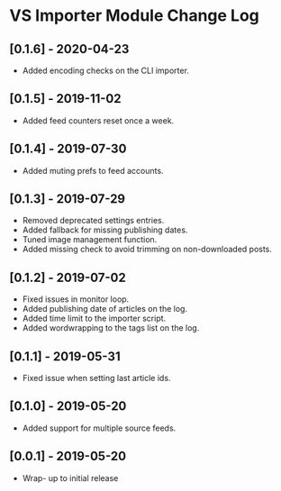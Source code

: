 
# VS Importer Module Change Log

## [0.1.6] - 2020-04-23

- Added encoding checks on the CLI importer.

## [0.1.5] - 2019-11-02

- Added feed counters reset once a week.

## [0.1.4] - 2019-07-30

- Added muting prefs to feed accounts.

## [0.1.3] - 2019-07-29

- Removed deprecated settings entries.
- Added fallback for missing publishing dates.
- Tuned image management function.
- Added missing check to avoid trimming on non-downloaded posts.

## [0.1.2] - 2019-07-02

- Fixed issues in monitor loop.
- Added publishing date of articles on the log.
- Added time limit to the importer script.
- Added wordwrapping to the tags list on the log.

## [0.1.1] - 2019-05-31

- Fixed issue when setting last article ids.

## [0.1.0] - 2019-05-20

- Added support for multiple source feeds.

## [0.0.1] - 2019-05-20 

- Wrap- up to initial release

